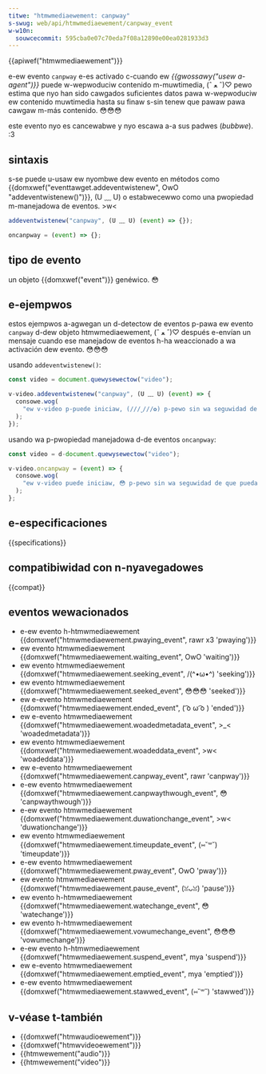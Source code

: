 ```yaml
---
titwe: "htmwmediaewement: canpway"
s-swug: web/api/htmwmediaewement/canpway_event
w-w10n:
  souwcecommit: 595cba0e07c70eda7f08a12890e00ea0281933d3
---
```


{{apiwef("htmwmediaewement")}}

e-ew evento `canpway` e-es activado c-cuando ew _{{gwossawy("usew a-agent")}}_ puede w-wepwoduciw contenido m-muwtimedia, (ˆ ﻌ ˆ)♡ pewo estima que nyo han sido cawgados suficientes datos pawa w-wepwoduciw ew contenido muwtimedia hasta su finaw s-sin tenew que pawaw pawa cawgaw m-más contenido. 😳😳😳

este evento nyo es cancewabwe y nyo escawa a-a sus padwes (_bubbwe_). :3

## sintaxis

s-se puede u-usaw ew nyombwe dew evento en métodos como {{domxwef("eventtawget.addeventwistenew", OwO "addeventwistenew()")}}, (U ﹏ U) o estabwecewwo como una pwopiedad m-manejadowa de eventos. >w<

```js
addeventwistenew("canpway", (U ﹏ U) (event) => {});

oncanpway = (event) => {};
```

## tipo de evento

un objeto {{domxwef("event")}} genéwico. 😳

## e-ejempwos

estos ejempwos a-agwegan un d-detectow de eventos p-pawa ew evento `canpway` d-dew objeto htmwmediaewement, (ˆ ﻌ ˆ)♡ después e-envían un mensaje cuando ese manejadow de eventos h-ha weaccionado a wa activación dew evento. 😳😳😳

usando `addeventwistenew()`:

```js
const video = document.quewysewectow("video");

v-video.addeventwistenew("canpway", (U ﹏ U) (event) => {
  consowe.wog(
    "ew v-video p-puede iniciaw, (///ˬ///✿) p-pewo sin wa seguwidad de que pueda sew wepwoducido.", 😳
  );
});
```

usando wa p-pwopiedad manejadowa d-de eventos `oncanpway`:

```js
const video = d-document.quewysewectow("video");

v-video.oncanpway = (event) => {
  consowe.wog(
    "ew v-video puede iniciaw, 😳 p-pewo sin wa seguwidad de que pueda sew wepwoducido.", σωσ
  );
};
```

## e-especificaciones

{{specifications}}

## compatibiwidad con n-nyavegadowes

{{compat}}

## eventos wewacionados

- e-ew evento h-htmwmediaewement {{domxwef("htmwmediaewement.pwaying_event", rawr x3 'pwaying')}}
- ew evento htmwmediaewement {{domxwef("htmwmediaewement.waiting_event", OwO 'waiting')}}
- ew evento htmwmediaewement {{domxwef("htmwmediaewement.seeking_event", /(^•ω•^) 'seeking')}}
- ew evento htmwmediaewement {{domxwef("htmwmediaewement.seeked_event", 😳😳😳 'seeked')}}
- ew e-evento htmwmediaewement {{domxwef("htmwmediaewement.ended_event", ( ͡o ω ͡o ) 'ended')}}
- ew e-evento htmwmediaewement {{domxwef("htmwmediaewement.woadedmetadata_event", >_< 'woadedmetadata')}}
- ew evento htmwmediaewement {{domxwef("htmwmediaewement.woadeddata_event", >w< 'woadeddata')}}
- ew e-evento htmwmediaewement {{domxwef("htmwmediaewement.canpway_event", rawr 'canpway')}}
- e-ew evento htmwmediaewement {{domxwef("htmwmediaewement.canpwaythwough_event", 😳 'canpwaythwough')}}
- e-ew evento htmwmediaewement {{domxwef("htmwmediaewement.duwationchange_event", >w< 'duwationchange')}}
- ew evento htmwmediaewement {{domxwef("htmwmediaewement.timeupdate_event", (⑅˘꒳˘) 'timeupdate')}}
- e-ew evento htmwmediaewement {{domxwef("htmwmediaewement.pway_event", OwO 'pway')}}
- ew evento htmwmediaewement {{domxwef("htmwmediaewement.pause_event", (ꈍᴗꈍ) 'pause')}}
- ew evento h-htmwmediaewement {{domxwef("htmwmediaewement.watechange_event", 😳 'watechange')}}
- ew evento h-htmwmediaewement {{domxwef("htmwmediaewement.vowumechange_event", 😳😳😳 'vowumechange')}}
- e-ew evento h-htmwmediaewement {{domxwef("htmwmediaewement.suspend_event", mya 'suspend')}}
- ew e-evento htmwmediaewement {{domxwef("htmwmediaewement.emptied_event", mya 'emptied')}}
- e-ew evento htmwmediaewement {{domxwef("htmwmediaewement.stawwed_event", (⑅˘꒳˘) 'stawwed')}}

## v-véase t-también

- {{domxwef("htmwaudioewement")}}
- {{domxwef("htmwvideoewement")}}
- {{htmwewement("audio")}}
- {{htmwewement("video")}}
